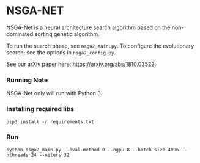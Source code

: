 # NSGA-NET

NSGA-Net is a neural architecture search algorithm based on the non-dominated sorting genetic algorithm.

To run the search phase, see `nsga2_main.py`. To configure the evolutionary
search, see the options in `nsga2_config.py`.

See our arXiv paper here: https://arxiv.org/abs/1810.03522.

### Running Note

NSGA-Net only will run with Python 3.

### Installing required libs 
```pip3 install -r requirements.txt``` 

### Run

```python nsga2_main.py --eval-method 0 --ngpu 8 --batch-size 4096 --nthreads 24 --niters 32```
